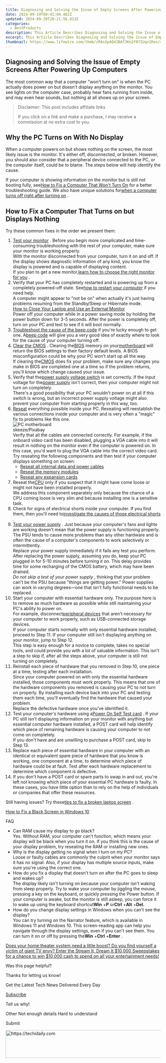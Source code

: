 ```yaml
---
title: Diagnosing and Solving the Issue of Empty Screens After Powering Up Computers
date: 2024-09-19T00:41:04.462Z
updated: 2024-09-20T20:21:56.813Z
categories:
  - BestProducts
description: This Article Describes Diagnosing and Solving the Issue of Empty Screens After Powering Up Computers
excerpt: This Article Describes Diagnosing and Solving the Issue of Empty Screens After Powering Up Computers
thumbnail: https://www.lifewire.com/thmb/zRAsXpAQ4JBAf3Kn2f07IUqn1Ro=/400x300/filters:no_upscale():max_bytes(150000):strip_icc():format(webp)/GettyImages-516059959-570d34ae3df78c7d9e37e0bb.jpg
---
```


## Diagnosing and Solving the Issue of Empty Screens After Powering Up Computers
 The most common way that a computer "won't turn on" is when the PC actually does power on but doesn't display anything on the monitor. You see lights on the computer case, probably hear fans running from inside, and may even hear sounds, but nothing at all shows up on your screen.

>  Disclaimer: This post includes affiliate links
>
>  If you click on a link and make a purchase, I may receive a commission at no extra cost to you.
>

## Why the PC Turns on With No Display

 When a computer powers on but shows nothing on the screen, the most likely issue is the monitor. It's either off, disconnected, or broken. However, you should also consider that a peripheral device connected to the PC, or the computer itself, could be to blame. The steps below will help identify the cause.  

 If your computer is showing information on the monitor but is still not booting fully, see[How to Fix a Computer That Won't Turn On](https://www.lifewire.com/how-to-fix-a-computer-that-wont-turn-on-2624450) for a better troubleshooting guide. We also have unique solutions for[when a computer turns off right after turning on](https://www.lifewire.com/how-to-fix-a-computer-that-turns-on-and-then-off-2624444) .

## How to Fix a Computer That Turns on but Displays Nothing

 Try these common fixes in the order we present them:

1. [Test your monitor](https://www.lifewire.com/how-to-test-a-computer-monitor-that-isnt-working-2624446) . Before you begin more complicated and time-consuming troubleshooting with the rest of your computer, make sure your monitor is working properly.  
 With the monitor disconnected from your computer, turn it on and off. If the display shows diagnostic information of any kind, you know the display is powered and is capable of displaying content.  
 If you plan to get a new monitor,[learn how to choose the right monitor for you](https://www.lifewire.com/choosing-a-computer-monitor-5204228) .
2. Verify that your PC has completely restarted and is powering up from a completely powered-off state. See[how to restart your computer](https://www.lifewire.com/how-to-reboot-a-computer-2624568) if you need help.  
 A computer might appear to "not be on" when actually it's just having problems resuming from the Standby/Sleep or Hibernate mode.  
[How to Close Your Laptop and Use an External Monitor](https://www.lifewire.com/use-external-monitor-with-closed-laptop-5072309)  
 Power off your computer while in a power saving mode by holding the power button down for 3-5 seconds. After the power is completely off, turn on your PC and test to see if it will boot normally.
3. [Troubleshoot the cause of the beep code](https://www.lifewire.com/how-to-troubleshoot-beep-codes-2624889) if you're lucky enough to get one. A[beep code](https://www.lifewire.com/what-is-a-beep-code-2625810) will give you a very good idea of exactly where to look for the cause of your computer turning off.
4. [Clear the CMOS](https://www.lifewire.com/how-to-clear-cmos-2624545) . Clearing the[BIOS](https://www.lifewire.com/bios-basic-input-output-system-2625820) memory on your[motherboard](https://www.lifewire.com/motherboards-system-boards-and-mainboards-2618154) will return the BIOS settings to their factory default levels. A BIOS misconfiguration could be why your PC won't start up all the way.  
 If clearing the[CMOS](https://www.lifewire.com/what-is-cmos-2625826) does fix your problem, make sure any changes you make in BIOS are completed one at a time so if the problem returns, you'll know which change caused your issue.
5. Verify that the[power supply voltage switch](https://www.lifewire.com/power-supply-voltage-switch-2625973) is set correctly. If the input voltage for the[power supply](https://www.lifewire.com/power-supply-unit-2618158) isn't correct, then your computer might not turn on completely.  
 There's a good possibility that your PC wouldn't power on at all if this switch is wrong, but an incorrect power supply voltage might also prevent your computer from starting properly in this way, too.
6. [Reseat](https://www.lifewire.com/what-does-reseat-mean-2625987) everything possible inside your PC. Reseating will reestablish the various connections inside your computer and is very often a "magic" fix to problems like this one.  
![PC motherboard](https://www.lifewire.com/thmb/ZZzfc8Lt1xAaaZzhSPLA2gT6XMM=/1500x0/filters:no_upscale():max_bytes(150000):strip_icc():format(webp)/technology-1396677_1280-5c4263c2c9e77c0001be18e4.jpg)  
 skeeze/Pixabay  
 Verify that all the cables are connected correctly. For example, if the onboard video card has been disabled, plugging a VGA cable into it will result in nothing on the monitor even if the computer is powered on. In this case, you'd want to plug the VGA cable into the correct video card.  
 Try reseating the following components and then test if your computer displays something on screen:  
   * [Reseat all internal data and power cables](https://www.lifewire.com/how-to-reseat-internal-data-and-power-cables-2624536)  
   * [Reseat the memory modules](https://www.lifewire.com/how-to-reseat-a-desktop-memory-module-2624537)  
   * [Reseat any expansion cards](https://www.lifewire.com/how-to-reseat-expansion-cards-2624535)
7. Reseat the[CPU](https://www.lifewire.com/what-is-a-cpu-2618150) only if you suspect that it might have come loose or might not have been installed properly.  
 We address this component separately only because the chance of a CPU coming loose is very slim and because installing one is a sensitive task.
8. Check for signs of electrical shorts inside your computer. If you find them, then you'll need to[investigate the causes of those electrical shorts](https://www.lifewire.com/check-for-causes-of-electrical-shorts-in-a-computer-2624531) .
9. [Test your power supply](https://www.lifewire.com/how-to-test-the-power-supply-in-computer-2626129) . Just because your computer's fans and lights are working doesn't mean that the power supply is functioning properly. The PSU tends to cause more problems than any other hardware and is often the cause of a computer's components to work selectively or intermittently.  
 Replace your power supply immediately if it fails any test you perform. After replacing the power supply, assuming you do, keep your PC plugged in for 5-10 minutes before turning it on. This delay provides time for some recharging of the CMOS battery, which may have been drained.  
_Do not skip a test of your power supply_ , thinking that your problem can't be the PSU because "things are getting power." Power supplies can work in varying degrees—one that isn't fully functional needs to be replaced.
10. Start your computer with essential hardware only. The purpose here is to remove as much hardware as possible while still maintaining your PC's ability to power on.  
 For example, disconnect[peripheral devices](https://www.lifewire.com/peripheral-device-2625951) that aren't necessary for your computer to work properly, such as USB-connected storage devices.  
 If your computer starts normally with only essential hardware installed, proceed to Step 11\. If your computer still isn't displaying anything on your monitor, jump to Step 12.  
 This step is easy enough for a novice to complete, takes no special tools, and could provide you with a lot of valuable information. This isn't a step to skip if, after all the steps above, your computer is still not turning on completely.
11. Reinstall each piece of hardware that you removed in Step 10, one piece at a time, testing after each installation.  
 Since your computer powered on with only the essential hardware installed, those components must work properly. This means that one of the hardware components you removed is causing your PC to not turn on properly. By installing each device back into your PC and testing them each time, you'll eventually find the hardware that caused your problem.  
 Replace the defective hardware once you've identified it.
12. Test your computer's hardware using a[Power On Self Test card](https://www.lifewire.com/post-test-card-2625964) . If your PC still isn't displaying information on your monitor with anything but essential computer hardware installed, a POST card will help identify which piece of remaining hardware is causing your computer to not come on completely.  
 If you don't have and are unwilling to purchase a POST card, skip to Step 13.
13. Replace each piece of essential hardware in your computer with an identical or equivalent spare piece of hardware that you know is working, one component at a time, to determine which piece of hardware could be at fault. Test after each hardware replacement to determine which component is defective.
14. If you don't have a POST card or spare parts to swap in and out, you're left not knowing which piece of your essential PC hardware is faulty. In these cases, you have little option than to rely on the help of individuals or companies that offer these resources.

 Still having issues? Try these[tips to fix a broken laptop screen](https://www.lifewire.com/fix-broken-laptop-screen-5176315) .

[How to Fix a Black Screen in Windows 10](https://www.lifewire.com/fix-black-screen-in-windows-10-5094624)

 FAQ

* Can RAM cause my display to go black?  
 Yes. Without RAM, your computer can't function, which means your display will be black when you turn it on. If you think this is the cause of your display problem, try reseating the RAM or installing new ones.
* Why is the display getting no signal when I turn on my PC?  
 Loose or faulty cables are commonly the culprit when your monitor says it has no signal. Also, if your display has multiple source inputs, make sure you're using the correct one.
* How do you fix a display that doesn't turn on after the PC goes to sleep and wakes up?  
 The display likely isn't turning on because your computer isn't waking from sleep properly. Try to wake your computer by jiggling the mouse, pressing a key on the keyboard, or quickly pressing the Power button. If your computer is awake, but the monitor is still asleep, you can force it to wake up using the keyboard shortcut**Win** +**P** or**Ctrl** +**Alt** +**Del.**
* How do you change display settings in Windows when you can't see the display?  
 You can try turning on the Narrator feature, which is available in Windows 11 and Windows 10\. This screen-reading app can help you navigate through the display settings, even if you can't see them. You can turn it on or off by pressing the**Win** +**Ctrl** +**Enter** .

[Does your home theater system need a little boost? Do you find yourself a victim of giant TV envy? Enter the Stream It, Dream It $10,000 Sweepstakes for a chance to win $10,000 cash to spend on all your entertainment needs!](https://ew.com/sweepstakes/entry/stream-it-dream-it-10000-sweepstakes/29714311/?regsource=lp7go6)

Was this page helpful?

Thanks for letting us know!

 Get the Latest Tech News Delivered Every Day

[Subscribe](https://www.lifewire.com/#)

Tell us why!

 Other  Not enough details  Hard to understand

 Submit

<ins class="adsbygoogle"
     style="display:block"
     data-ad-format="autorelaxed"
     data-ad-client="ca-pub-7571918770474297"
     data-ad-slot="1223367746"></ins>

<ins class="adsbygoogle"
     style="display:block"
     data-ad-client="ca-pub-7571918770474297"
     data-ad-slot="8358498916"
     data-ad-format="auto"
     data-full-width-responsive="true"></ins>



<!-- affiliate ads begin -->
<a href="https://aligracehair.sjv.io/c/5597632/1902324/19272" target="_top" id="1902324">
  <img src="//a.impactradius-go.com/display-ad/19272-1902324" border="0" alt="https://techidaily.com" width="728" height="90"/>
</a>
<img height="0" width="0" src="https://aligracehair.sjv.io/i/5597632/1902324/19272" style="position:absolute;visibility:hidden;" border="0" />
<!-- affiliate ads end -->

